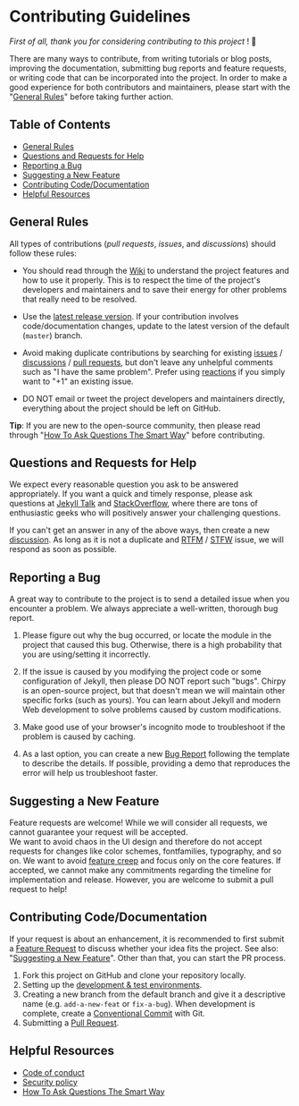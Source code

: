 # Contributing Guidelines

_First of all, thank you for considering contributing to this project_ ! :tada:

There are many ways to contribute, from writing tutorials or blog posts, improving the documentation, submitting bug
reports and feature requests, or writing code that can be incorporated into the project. In order to make a good
experience for both contributors and maintainers, please start with the "[General Rules](#general-rules)"
before taking further action.

## Table of Contents

- [General Rules](#general-rules)
- [Questions and Requests for Help](#questions-and-requests-for-help)
- [Reporting a Bug](#reporting-a-bug)
- [Suggesting a New Feature](#suggesting-a-new-feature)
- [Contributing Code/Documentation](#contributing-codedocumentation)
- [Helpful Resources](#helpful-resources)

## General Rules

All types of contributions (_pull requests_, _issues_, and _discussions_) should follow these rules:

- You should read through the [Wiki][wiki] to understand the project features and how to use it properly. This is to
  respect the time of the project's developers and
  maintainers and to save their energy for other problems that really need to be resolved.

- Use the [latest release version][latest-ver]. If your contribution involves code/documentation changes, update to the
  latest version of the default (`master`) branch.

- Avoid making duplicate contributions by searching for existing [issues][issues] / [discussions][discus] /
  [pull requests][pr], but don't leave any unhelpful comments such as "I have the same problem". Prefer using
  [reactions][gh-reactions] if you simply want to "+1" an existing issue.

- DO NOT email or tweet the
  project developers and maintainers directly, everything about the project should be left on GitHub.

**Tip**: If you are new to the open-source community, then please read through
"[How To Ask Questions The Smart Way][ext-reading]" before contributing.

## Questions and Requests for Help

We expect every reasonable question you ask to be answered appropriately. If you want a quick and timely response,
please ask questions at [Jekyll Talk][jekyll-talk] and [StackOverflow][stack-overflow], where there are tons of
enthusiastic geeks who will positively answer your challenging questions.

If you can't get an answer in any of the above ways, then create a new [discussion][discus]. As long as it is not a
duplicate and [RTFM][rtfm] / [STFW][stfw] issue, we will respond as soon as possible.

## Reporting a Bug

A great way to contribute to the project is to send a detailed issue when you encounter a problem. We always appreciate
a well-written, thorough bug report.

1. Please figure out why the bug occurred, or locate the module in the project that caused this bug. Otherwise, there is
   a high probability that you are using/setting it incorrectly.

2. If the issue is caused by you modifying the project code or some configuration of Jekyll, then please DO NOT
   report such "bugs".
   Chirpy is an open-source project, but that doesn't mean we will maintain other specific forks (such as yours).
   You can learn about Jekyll and modern Web development to solve problems caused by custom modifications.

3. Make good use of your browser's incognito mode to troubleshoot if the problem is caused by caching.

4. As a last option, you can create a new [Bug Report][bug-report] following the template to describe the details.
   If possible, providing a demo that reproduces the error will help us troubleshoot faster.

## Suggesting a New Feature

Feature requests are welcome! While we will consider all requests, we cannot guarantee your request will be accepted.  
We want to avoid chaos in the UI design and therefore do not accept requests for changes like color schemes,
fontfamilies, typography, and so on. We want to avoid [feature creep][feat-creep] and focus only on the core features.
If accepted, we cannot make any commitments regarding the timeline for implementation and release. However, you are
welcome to submit a pull request to help!

## Contributing Code/Documentation

If your request is about an enhancement, it is recommended to first submit a
[Feature Request][feat-request] to discuss whether your idea fits the project.
See also: "[Suggesting a New Feature](#suggesting-a-new-feature)". Other than that, you can start the PR process.

1. Fork this project on GitHub and clone your repository locally.
2. Setting up the [development & test environments][dev-env].
3. Creating a new branch from the default branch and give it a descriptive name (e.g. `add-a-new-feat` or `fix-a-bug`).
   When development is complete, create a [Conventional Commit][cc] with Git.
4. Submitting a [Pull Request][gh-pr].

## Helpful Resources

- [Code of conduct](https://github.com/cotes2020/jekyll-theme-chirpy/blob/master/docs/CODE_OF_CONDUCT.md)
- [Security policy](https://github.com/cotes2020/jekyll-theme-chirpy/blob/master/docs/SECURITY.md)
- [How To Ask Questions The Smart Way][ext-reading]

[latest-ver]: https://github.com/cotes2020/jekyll-theme-chirpy/releases/latest
[wiki]: https://github.com/cotes2020/jekyll-theme-chirpy/wiki
[issues]: https://github.com/cotes2020/jekyll-theme-chirpy/issues?q=is%3Aissue
[pr]: https://github.com/cotes2020/jekyll-theme-chirpy/pulls
[discus]: https://github.com/cotes2020/jekyll-theme-chirpy/discussions
[ext-reading]: http://www.catb.org/~esr/faqs/smart-questions.html
[jekyll-talk]: https://talk.jekyllrb.com/
[stack-overflow]: https://stackoverflow.com/questions/tagged/jekyll
[rtfm]: https://en.wikipedia.org/wiki/RTFM
[stfw]: https://www.webster-dictionary.org/definition/STFW
[gh-reactions]: https://github.blog/2016-03-10-add-reactions-to-pull-requests-issues-and-comments/
[bug-report]: https://github.com/cotes2020/jekyll-theme-chirpy/issues/new?assignees=&labels=&projects=&template=bug_report.yml
[feat-request]: https://github.com/cotes2020/jekyll-theme-chirpy/issues/new?assignees=&labels=enhancement&projects=&template=feature_request.yml
[feat-creep]: https://en.wikipedia.org/wiki/Feature_creep
[dev-env]: https://github.com/cotes2020/jekyll-theme-chirpy/wiki/Development-&-Test-Environments
[cc]: https://www.conventionalcommits.org/
[gh-pr]: https://docs.github.com/en/pull-requests/collaborating-with-pull-requests/proposing-changes-to-your-work-with-pull-requests/about-pull-requests
